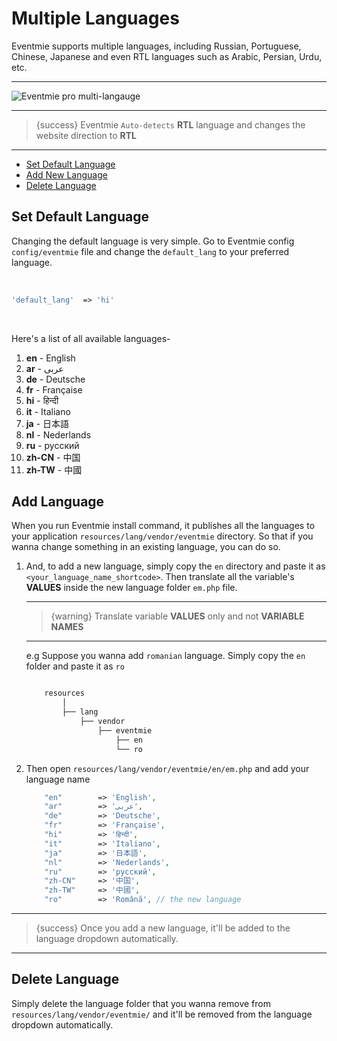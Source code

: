 # Multiple Languages

Eventmie supports multiple languages, including Russian, Portuguese, Chinese, Japanese and even RTL languages such as Arabic, Persian, Urdu, etc. 

---

![Eventmie pro multi-langauge](/images/21-multi-regional.webp "Eventmie pro multi-langauge")

---

> {success} Eventmie `Auto-detects` **RTL** language and changes the website direction to **RTL**

---

- [Set Default Language](#Set-Default-Language)
- [Add New Language](#Add-New-Language)
- [Delete Language](#Delete-Language)


<a name="Set-Default-Language"></a>
## Set Default Language

Changing the default language is very simple. Go to Eventmie config `config/eventmie` file and change the `default_lang` to your preferred language.

<br>

```php
'default_lang'  => 'hi'
```

<br>

Here's a list of all available languages-

1. **en**       - English
2. **ar**       - عربى
3. **de**       - Deutsche
4. **fr**       - Française
5. **hi**       - हिन्दी
6. **it**       - Italiano
7. **ja**       - 日本語
8. **nl**       - Nederlands
9. **ru**       - русский
10. **zh-CN**   - 中国
11. **zh-TW**   - 中國



<a name="Add-Language"></a>
## Add Language

When you run Eventmie install command, it publishes all the languages to your application `resources/lang/vendor/eventmie` directory. So that if you wanna change something in an existing language, you can do so. 

1. And, to add a new language, simply copy the `en` directory and paste it as `<your_language_name_shortcode>`. Then translate all the variable's **VALUES** inside the new language folder `em.php` file.

    ---

    >{warning} Translate variable **VALUES** only and not **VARIABLE NAMES**

    ---

    e.g Suppose you wanna add `romanian` language. Simply copy the `en` folder and paste it as `ro`

    ```bash

        resources
            │
            ├── lang
                ├── vendor
                    ├── eventmie
                        ├── en
                        └── ro

    ```


2. Then open `resources/lang/vendor/eventmie/en/em.php` and add your language name

    ```php
        "en"        => 'English',
        "ar"        => 'عربى',
        "de"        => 'Deutsche',
        "fr"        => 'Française',
        "hi"        => 'हिन्दी',
        "it"        => 'Italiano',
        "ja"        => '日本語',
        "nl"        => 'Nederlands',
        "ru"        => 'русский',
        "zh-CN"     => '中国',
        "zh-TW"     => '中國',
        "ro"        => 'Română', // the new language
    ```


---

>{success} Once you add a new language, it'll be added to the language dropdown automatically.

---

<a name="Delete-Language"></a>
## Delete Language

Simply delete the language folder that you wanna remove from `resources/lang/vendor/eventmie/` and it'll be removed from the language dropdown automatically.
